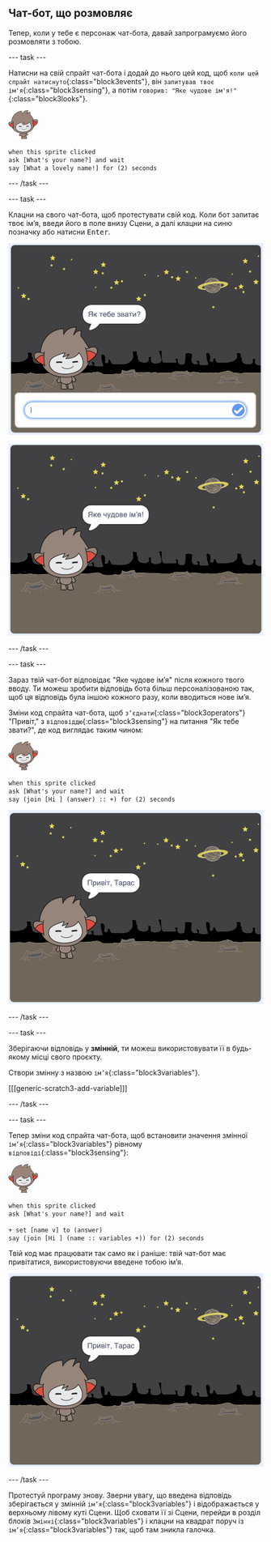 ## Чат-бот, що розмовляє

Тепер, коли у тебе є персонаж чат-бота, давай запрограмуємо його розмовляти з тобою.

\--- task \---

Натисни на свій спрайт чат-бота і додай до нього цей код, щоб `коли цей спрайт натиснуто`{:class="block3events"}, він `запитував твоє ім'я`{:class="block3sensing"}, а потім `говорив: "Яке чудове ім'я!"`{:class="block3looks"}.

![спрайт nano](images/nano-sprite.png)

```blocks3
when this sprite clicked
ask [What's your name?] and wait
say [What a lovely name!] for (2) seconds
```

\--- /task \---

\--- task \---

Клацни на свого чат-бота, щоб протестувати свій код. Коли бот запитає твоє ім’я, введи його в поле внизу Сцени, а далі клацни на синю позначку або натисни <kbd>Enter</kbd>.

![Тестування відповіді Чат-бота](images/chatbot-ask-test1.png)

![Тестування відповіді Чат-бота](images/chatbot-ask-test2.png)

\--- /task \---

\--- task \---

Зараз твій чат-бот відповідає "Яке чудове ім’я" після кожного твого вводу. Ти можеш зробити відповідь бота більш персоналізованою так, щоб ця відповідь була іншою кожного разу, коли вводиться нове ім’я.

Зміни код спрайта чат-бота, щоб `з’єднати`{:class="block3operators"} "Привіт," з `відповіддю`{:class="block3sensing"} на питання "Як тебе звати?", де код виглядає таким чином:

![спрайт nano](images/nano-sprite.png)

```blocks3
when this sprite clicked
ask [What's your name?] and wait
say (join [Hi ] (answer) :: +) for (2) seconds
```

![Тестування персоналізованої відповіді](images/chatbot-answer-test.png)

\--- /task \---

\--- task \---

Зберігаючи відповідь у **змінній**, ти можеш використовувати її в будь-якому місці свого проєкту.

Створи змінну з назвою `ім’я`{:class="block3variables"}.

[[[generic-scratch3-add-variable]]]

\--- /task \---

\--- task \---

Тепер зміни код спрайта чат-бота, щоб встановити значення змінної `ім’я`{:class="block3variables"} рівному `відповіді`{:class="block3sensing"}:

![спрайт nano](images/nano-sprite.png)

```blocks3
when this sprite clicked
ask [What's your name?] and wait

+ set [name v] to (answer)
say (join [Hi ] (name :: variables +)) for (2) seconds
```

Твій код має працювати так само як і раніше: твій чат-бот має привітатися, використовуючи введене тобою ім’я.

![Тестування персоналізованої відповіді](images/chatbot-answer-test.png)

\--- /task \---

Протестуй програму знову. Зверни увагу, що введена відповідь зберігається у змінній `ім’я`{:class="block3variables"} і відображається у верхньому лівому куті Сцени. Щоб сховати її зі Сцени, перейди в розділ блоків `Змінні`{:class="block3variables"} і клацни на квадрат поруч із `ім’я`{:class="block3variables"} так, щоб там зникла галочка.